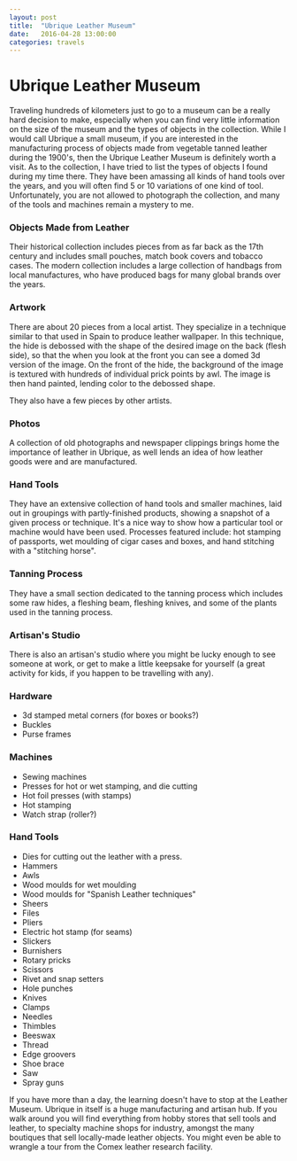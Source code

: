 ```yaml
---
layout: post
title:  "Ubrique Leather Museum"
date:   2016-04-28 13:00:00
categories: travels
---
```


# Ubrique Leather Museum

Traveling hundreds of kilometers just to go to a museum can be a really hard decision to make, especially when you can find very little information on the size of the museum and the types of objects in the collection. While I would call Ubrique a small museum, if you are interested in the manufacturing process of objects made from vegetable tanned leather during the 1900's, then the Ubrique Leather Museum is definitely worth a visit. As to the collection, I have tried to list the types of objects I found during my time there. They have been amassing all kinds of hand tools over the years, and you will often find 5 or 10 variations of one kind of tool. Unfortunately, you are not allowed to photograph the collection, and many of the tools and machines remain a mystery to me.

### Objects Made from Leather
Their historical collection includes pieces from as far back as the 17th century and includes small pouches, match book covers and tobacco cases. The modern collection includes a large collection of handbags from local manufactures, who have produced bags for many global brands over the years.

### Artwork
There are about 20 pieces from a local artist. They specialize in a technique similar to that used in Spain to produce leather wallpaper. In this technique, the hide is debossed with the shape of the desired image on the back (flesh side), so that the when you look at the front you can see a domed 3d version of the image. On the front of the hide, the background of the image is textured with hundreds of individual prick points by awl. The image is then hand painted, lending color to the debossed shape.

They also have a few pieces by other artists.

### Photos
A collection of old photographs and newspaper clippings brings home the importance of leather in Ubrique, as well lends an idea of how leather goods were and are manufactured.

### Hand Tools
They have an extensive collection of hand tools and smaller machines, laid out in groupings with partly-finished products, showing a snapshot of a given process or technique. It's a nice way to show how a particular tool or machine would have been used. Processes featured include: hot stamping of passports, wet moulding of cigar cases and boxes, and hand stitching with a "stitching horse".

### Tanning Process
They have a small section dedicated to the tanning process which includes some raw hides, a fleshing beam, fleshing knives, and some of the plants used in the tanning process.

### Artisan's Studio
There is also an artisan's studio where you might be lucky enough to see someone at work, or get to make a little keepsake for yourself (a great activity for kids, if you happen to be travelling with any).

### Hardware
* 3d stamped metal corners (for boxes or books?)
* Buckles
* Purse frames

### Machines
* Sewing machines
* Presses for hot or wet stamping, and die cutting
* Hot foil presses (with stamps)
* Hot stamping
* Watch strap (roller?)

### Hand Tools
* Dies for cutting out the leather with a press.
* Hammers
* Awls
* Wood moulds for wet moulding
* Wood moulds for "Spanish Leather techniques"
* Sheers
* Files
* Pliers
* Electric hot stamp (for seams)
* Slickers
* Burnishers
* Rotary pricks
* Scissors
* Rivet and snap setters
* Hole punches
* Knives
* Clamps
* Needles
* Thimbles
* Beeswax
* Thread
* Edge groovers
* Shoe brace
* Saw
* Spray guns


If you have more than a day, the learning doesn't have to stop at the Leather Museum. Ubrique in itself is a huge manufacturing and artisan hub. If you walk around you will find everything from hobby stores that sell tools and leather, to specialty machine shops for industry, amongst the many boutiques that sell locally-made leather objects. You might even be able to wrangle a tour from the Comex leather research facility.
